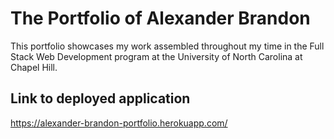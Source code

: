 # The Portfolio of Alexander Brandon

This portfolio showcases my work assembled throughout my time in the Full Stack Web Development program at the University of North Carolina at Chapel Hill.

## Link to deployed application

https://alexander-brandon-portfolio.herokuapp.com/